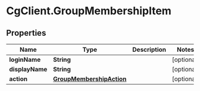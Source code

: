 # CgClient.GroupMembershipItem

## Properties

Name | Type | Description | Notes
------------ | ------------- | ------------- | -------------
**loginName** | **String** |  | [optional] 
**displayName** | **String** |  | [optional] 
**action** | [**GroupMembershipAction**](GroupMembershipAction.md) |  | [optional] 


